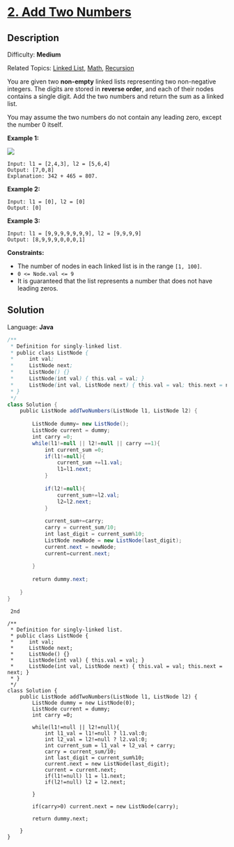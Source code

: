 # [2\. Add Two Numbers](https://leetcode.com/problems/add-two-numbers/)

## Description

Difficulty: **Medium**  

Related Topics: [Linked List](https://leetcode.com/tag/linked-list/), [Math](https://leetcode.com/tag/math/), [Recursion](https://leetcode.com/tag/recursion/)


You are given two **non-empty** linked lists representing two non-negative integers. The digits are stored in **reverse order**, and each of their nodes contains a single digit. Add the two numbers and return the sum as a linked list.

You may assume the two numbers do not contain any leading zero, except the number 0 itself.

**Example 1:**

![](https://assets.leetcode.com/uploads/2020/10/02/addtwonumber1.jpg)

```
Input: l1 = [2,4,3], l2 = [5,6,4]
Output: [7,0,8]
Explanation: 342 + 465 = 807.
```

**Example 2:**

```
Input: l1 = [0], l2 = [0]
Output: [0]
```

**Example 3:**

```
Input: l1 = [9,9,9,9,9,9,9], l2 = [9,9,9,9]
Output: [8,9,9,9,0,0,0,1]
```

**Constraints:**

*   The number of nodes in each linked list is in the range `[1, 100]`.
*   `0 <= Node.val <= 9`
*   It is guaranteed that the list represents a number that does not have leading zeros.


## Solution

Language: **Java**

```java
/**
 * Definition for singly-linked list.
 * public class ListNode {
 *     int val;
 *     ListNode next;
 *     ListNode() {}
 *     ListNode(int val) { this.val = val; }
 *     ListNode(int val, ListNode next) { this.val = val; this.next = next; }
 * }
 */
class Solution {
    public ListNode addTwoNumbers(ListNode l1, ListNode l2) {
        
        ListNode dummy= new ListNode();
        ListNode current = dummy;
        int carry =0;
        while(l1!=null || l2!=null || carry ==1){
            int current_sum =0;
            if(l1!=null){
                current_sum +=l1.val;
                l1=l1.next;
            }
            
            if(l2!=null){
                current_sum+=l2.val;
                l2=l2.next;
            }
            
            current_sum+=carry;
            carry = current_sum/10;
            int last_digit = current_sum%10;
            ListNode newNode = new ListNode(last_digit);
            current.next = newNode;
            current=current.next;
            
        }
        
        return dummy.next;
        
    }
}
```

`` 2nd``

```
/**
 * Definition for singly-linked list.
 * public class ListNode {
 *     int val;
 *     ListNode next;
 *     ListNode() {}
 *     ListNode(int val) { this.val = val; }
 *     ListNode(int val, ListNode next) { this.val = val; this.next = next; }
 * }
 */
class Solution {
    public ListNode addTwoNumbers(ListNode l1, ListNode l2) {
        ListNode dummy = new ListNode(0);
        ListNode current = dummy;
        int carry =0;
        
        while(l1!=null || l2!=null){
            int l1_val = l1!=null ? l1.val:0;
            int l2_val = l2!=null ? l2.val:0;
            int current_sum = l1_val + l2_val + carry;
            carry = current_sum/10;
            int last_digit = current_sum%10;
            current.next = new ListNode(last_digit);
            current = current.next;
            if(l1!=null) l1 = l1.next;
            if(l2!=null) l2 = l2.next;
            
        }
        
        if(carry>0) current.next = new ListNode(carry);
        
        return dummy.next;
        
    }
}
```

